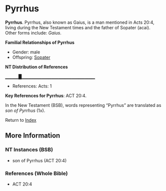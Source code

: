 # Pyrrhus
**Pyrrhus**. 
Pyrrhus, also known as Gaius, is a man mentioned in Acts 20:4, living during the New Testament times and the father of Sopater (acai). 
Other forms include: 
*Gaius*. 




**Familial Relationships of Pyrrhus**


* Gender: male
* Offspring: [Sopater](Sopater.md)


**NT Distribution of References**

▁▁▁▁█▁▁▁▁▁▁▁▁▁▁▁▁▁▁▁▁▁▁▁▁▁▁
* References: Acts: 1



**Key References for Pyrrhus**: 
ACT 20:4. 




In the New Testament (BSB), words representing “Pyrrhus” are translated as 
*son of Pyrrhus* (1x). 


Return to [Index](00-Index.md)

## More Information

### NT Instances (BSB)

* son of Pyrrhus (ACT 20:4)



### References (Whole Bible)

* ACT 20:4



